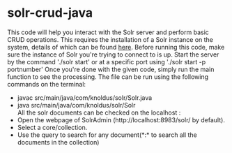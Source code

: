 # solr-crud-java
This code will help you interact with the Solr server and perform basic CRUD operations. This requires the installation of a Solr instance on the system, details of which can be found <a href ="https://lucene.apache.org/solr/guide/6_6/installing-solr.html#installing-solr"> here</a>.
Before running this code, make sure the instance of Solr you're trying to connect to is up. Start the server by the command './solr start' or at a specific port using './solr start -p portnumber'
Once you're done with the given code, simply run the main function to see the processing. The file can be run using the following commands on the terminal:
- javac src/main/java/com/knoldus/solr/Solr.java
- java src/main/java/com/knoldus/solr/Solr<br/>
All the solr documents can be checked on the localhost :
- Open the webpage of SolrAdmin (http://localhost:8983/solr/ by default).
- Select a core/collection.
- Use the query to search for any document(\*:\* to search all the documents in the collection)

